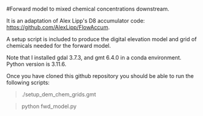 #Forward model to mixed chemical concentrations downstream. 


It is an adaptation of Alex Lipp's D8 accumulator code: https://github.com/AlexLipp/FlowAccum.

A setup script is included to produce the digital elevation model and grid of chemicals needed for the forward model. 

Note that I installed gdal 3.7.3, and gmt 6.4.0 in a conda environment. Python version is 3.11.6.

Once you have cloned this github repository you should be able to run the following scripts:

> ./setup_dem_chem_grids.gmt

> python fwd_model.py
